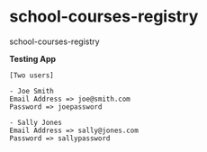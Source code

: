 # school-courses-registry
school-courses-registry

**Testing App**
```
[Two users]

- Joe Smith
Email Address => joe@smith.com
Password => joepassword

- Sally Jones
Email Address => sally@jones.com
Password => sallypassword
```
